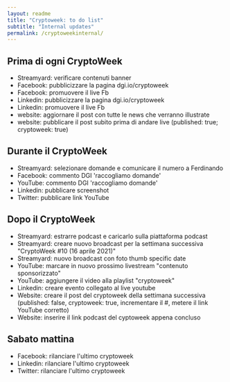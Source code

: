 ```yaml
---
layout: readme
title: "Cryptoweek: to do list"
subtitle: "Internal updates"
permalink: /cryptoweekinternal/
---
```


## Prima di ogni CryptoWeek

* Streamyard: verificare contenuti banner
* Facebook: pubblicizzare la pagina dgi.io/cryptoweek
* Facebook: promuovere il live Fb
* Linkedin: pubblicizzare la pagina dgi.io/cryptoweek
* Linkedin: promuovere il live Fb
* website: aggiornare il post con tutte le news che verranno illustrate
* website: pubblicare il post subito prima di andare live (published: true; cryptoweek: true)

## Durante il CryptoWeek

* Streamyard: selezionare domande e comunicare il numero a Ferdinando
* Facebook: commento DGI 'raccogliamo domande'
* YouTube: commento DGI 'raccogliamo domande'
* Linkedin: pubblicare screenshot
* Twitter: pubblicare link YouTube

## Dopo il CryptoWeek

* Streamyard: estrarre podcast e caricarlo sulla piattaforma podcast
* Streamyard: creare nuovo broadcast per la settimana successiva "CryptoWeek #10 (16 aprile 2021)"
* Streamyard: nuovo broadcast con foto thumb specific date
* YouTube: marcare in nuovo prossimo livestream "contenuto sponsorizzato"
* YouTube: aggiungere il video alla playlist "cryptoweek"
* Linkedin: creare evento collegato al live youtube
* Website: creare il post del cryptoweek della settimana successiva (published: false, cryptoweek: true, incrementare il #, metere il link YouTube corretto)
* Website: inserire il link podcast del cyptoweek appena concluso

## Sabato mattina

* Facebook: rilanciare l'ultimo cryptoweek
* Linkedin: rilanciare l'ultimo cryptoweek
* Twitter: rilanciare l'ultimo cryptoweek
